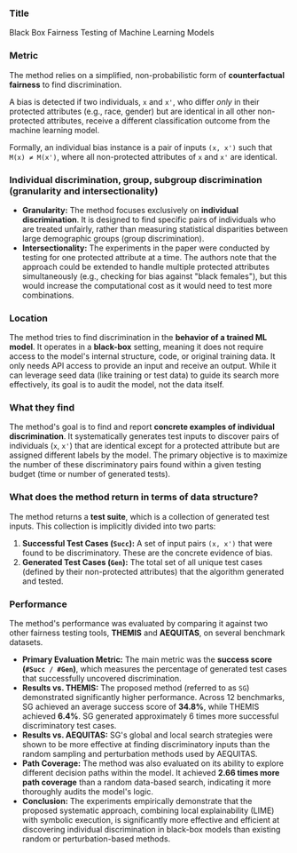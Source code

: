 ### **Title**
Black Box Fairness Testing of Machine Learning Models

### **Metric**
The method relies on a simplified, non-probabilistic form of **counterfactual fairness** to find discrimination.

A bias is detected if two individuals, `x` and `x'`, who differ *only* in their protected attributes (e.g., race, gender) but are identical in all other non-protected attributes, receive a different classification outcome from the machine learning model.

Formally, an individual bias instance is a pair of inputs `(x, x')` such that `M(x) ≠ M(x')`, where all non-protected attributes of `x` and `x'` are identical.

### **Individual discrimination, group, subgroup discrimination (granularity and intersectionality)**
*   **Granularity:** The method focuses exclusively on **individual discrimination**. It is designed to find specific pairs of individuals who are treated unfairly, rather than measuring statistical disparities between large demographic groups (group discrimination).
*   **Intersectionality:** The experiments in the paper were conducted by testing for one protected attribute at a time. The authors note that the approach could be extended to handle multiple protected attributes simultaneously (e.g., checking for bias against "black females"), but this would increase the computational cost as it would need to test more combinations.

### **Location**
The method tries to find discrimination in the **behavior of a trained ML model**. It operates in a **black-box** setting, meaning it does not require access to the model's internal structure, code, or original training data. It only needs API access to provide an input and receive an output. While it can leverage seed data (like training or test data) to guide its search more effectively, its goal is to audit the model, not the data itself.

### **What they find**
The method's goal is to find and report **concrete examples of individual discrimination**. It systematically generates test inputs to discover pairs of individuals (`x`, `x'`) that are identical except for a protected attribute but are assigned different labels by the model. The primary objective is to maximize the number of these discriminatory pairs found within a given testing budget (time or number of generated tests).

### **What does the method return in terms of data structure?**
The method returns a **test suite**, which is a collection of generated test inputs. This collection is implicitly divided into two parts:
1.  **Successful Test Cases (`Succ`):** A set of input pairs `(x, x')` that were found to be discriminatory. These are the concrete evidence of bias.
2.  **Generated Test Cases (`Gen`):** The total set of all unique test cases (defined by their non-protected attributes) that the algorithm generated and tested.

### **Performance**
The method's performance was evaluated by comparing it against two other fairness testing tools, **THEMIS** and **AEQUITAS**, on several benchmark datasets.

*   **Primary Evaluation Metric:** The main metric was the **success score (`#Succ / #Gen`)**, which measures the percentage of generated test cases that successfully uncovered discrimination.
*   **Results vs. THEMIS:** The proposed method (referred to as `SG`) demonstrated significantly higher performance. Across 12 benchmarks, SG achieved an average success score of **34.8%**, while THEMIS achieved **6.4%**. SG generated approximately 6 times more successful discriminatory test cases.
*   **Results vs. AEQUITAS:** SG's global and local search strategies were shown to be more effective at finding discriminatory inputs than the random sampling and perturbation methods used by AEQUITAS.
*   **Path Coverage:** The method was also evaluated on its ability to explore different decision paths within the model. It achieved **2.66 times more path coverage** than a random data-based search, indicating it more thoroughly audits the model's logic.
*   **Conclusion:** The experiments empirically demonstrate that the proposed systematic approach, combining local explainability (LIME) with symbolic execution, is significantly more effective and efficient at discovering individual discrimination in black-box models than existing random or perturbation-based methods.